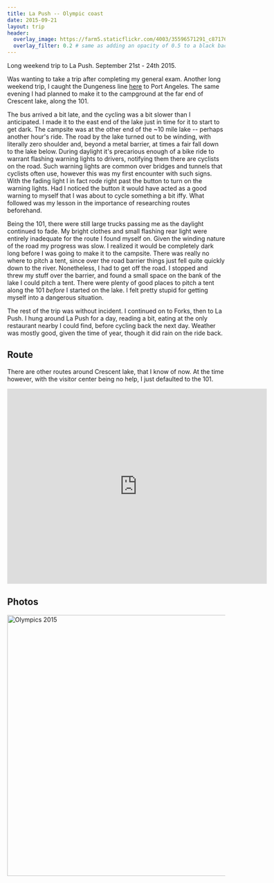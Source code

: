 ```yaml
---
title: La Push -- Olympic coast
date: 2015-09-21
layout: trip
header:
  overlay_image: https://farm5.staticflickr.com/4003/35596571291_c8717640d3_k_d.jpg
  overlay_filter: 0.2 # same as adding an opacity of 0.5 to a black background
---
```


Long weekend trip to La Push. September 21st - 24th 2015.

Was wanting to take a trip after completing my general exam. Another long weekend trip, I caught the Dungeness line [here](https://olympicbuslines.com/) to Port Angeles. The same evening I had planned to make it to the campground at the far end of Crescent lake, along the 101. 

The bus arrived a bit late, and the cycling was a bit slower than I anticipated. I made it to the east end of the lake just in time for it to start to get dark. The campsite was at the other end of the ~10 mile lake -- perhaps another hour's ride. The road by the lake turned out to be winding, with literally zero shoulder and, beyond a metal barrier, at times a fair fall down to the lake below. During daylight it's precarious enough of a bike ride to warrant flashing warning lights to drivers, notifying them there are cyclists on the road. Such warning lights are common over bridges and tunnels that cyclists often use, however this was my first encounter with such signs. With the fading light I in fact rode right past the button to turn on the warning lights. Had I noticed the button it would have acted as a good warning to myself that I was about to cycle something a bit iffy. What followed was my lesson in the importance of researching routes beforehand.

Being the 101, there were still large trucks passing me as the daylight continued to fade. My bright clothes and small flashing rear light were entirely inadequate for the route I found myself on. Given the winding nature of the road my progress was slow.  I realized it would be completely dark long before I was going to make it to the campsite. There was really no where to pitch a tent, since over the road barrier things just fell quite quickly down to the river. Nonetheless, I had to get off the road. I stopped and threw my stuff over the barrier, and found a small space on the bank of the lake I could pitch a tent. There were plenty of good places to pitch a tent along the 101 _before_ I started on the lake. I felt pretty stupid for getting myself into a dangerous situation.

The rest of the trip was without incident. I continued on to Forks, then to La Push. I hung around La Push for a day, reading a bit, eating at the only restaurant nearby I could find, before cycling back the next day. Weather was mostly good, given the time of year, though it did rain on the ride back. 

## Route

There are other routes around Crescent lake, that I know of now. At the time however, with the visitor center being no help,  I just defaulted to the 101.

<iframe src="https://www.google.com/maps/embed?pb=!1m28!1m12!1m3!1d683392.5532279985!2d-124.59498095963887!3d48.0040074866854!2m3!1f0!2f0!3f0!3m2!1i1024!2i768!4f13.1!4m13!3e1!4m5!1s0x548e520cc0e7e747%3A0x5dbc618c634fa5d9!2sPort+Angeles%2C+WA!3m2!1d48.118145999999996!2d-123.4307413!4m5!1s0x548e7ff7ad1fae27%3A0x1d5d518a88460718!2sLa+Push%2C+WA!3m2!1d47.9081335!2d-124.63522549999999!5e0!3m2!1sen!2sus!4v1500789407102" width="600" height="450" frameborder="0" style="border:0" allowfullscreen></iframe>

## Photos

<a data-flickr-embed="true"  href="https://www.flickr.com/photos/149922637@N08/albums/72157683023986634" title="Olympics 2015"><img src="https://farm5.staticflickr.com/4265/35558888522_677ae218ac_c.jpg" width="800" height="602" alt="Olympics 2015"></a><script async src="//embedr.flickr.com/assets/client-code.js" charset="utf-8"></script>
